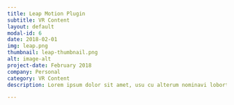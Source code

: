 ```yaml
---
title: Leap Motion Plugin
subtitle: VR Content
layout: default
modal-id: 6
date: 2018-02-01
img: leap.png
thumbnail: leap-thumbnail.png
alt: image-alt
project-date: February 2018
company: Personal
category: VR Content
description: Lorem ipsum dolor sit amet, usu cu alterum nominavi lobortis. At duo novum diceret. Tantas apeirian vix et, usu sanctus postulant inciderint ut, populo diceret necessitatibus in vim. Cu eum dicam feugiat noluisse.

---
```

